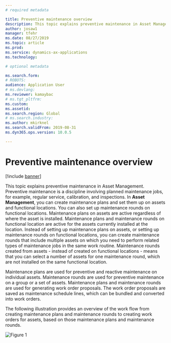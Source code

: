 ```yaml
---
# required metadata

title: Preventive maintenance overview
description: This topic explains preventive maintenance in Asset Management.
author: josaw1
manager: tfehr
ms.date: 08/27/2019
ms.topic: article
ms.prod: 
ms.service: dynamics-ax-applications
ms.technology: 

# optional metadata

ms.search.form: 
# ROBOTS: 
audience: Application User
# ms.devlang: 
ms.reviewer: kamaybac
# ms.tgt_pltfrm: 
ms.custom: 
ms.assetid: 
ms.search.region: Global
# ms.search.industry: 
ms.author: mkirknel
ms.search.validFrom: 2019-08-31
ms.dyn365.ops.version: 10.0.5

---
```


# Preventive maintenance overview

[!include [banner](../../includes/banner.md)]

 

This topic explains preventive maintenance in Asset Management. Preventive maintenance is a discipline involving planned maintenance jobs, for example, regular service, calibration, and inspections. In **Asset Management**, you can create maintenance plans and set them up on assets and functional locations. You can also set up maintenance rounds on functional locations. Maintenance plans on assets are active regardless of where the asset is installed. Maintenance plans and maintenance rounds on functional location are active for the assets currently installed at the location. Instead of setting up maintenance plans on assets, or setting up maintenance rounds on functional locations, you can create maintenance rounds that include multiple assets on which you need to perform related types of maintenance jobs in the same work routine. Maintenance rounds created from assets - instead of created on functional locations - means that you can select a number of assets for one maintenance round, which are not installed on the same functional location.

Maintenance plans are used for preventive and reactive maintenance on individual assets. Maintenance rounds are used for preventive maintenance on a group or a set of assets. Maintenance plans and maintenance rounds are used for generating work order proposals. The work order proposals are saved as maintenance schedule lines, which can be bundled and converted into work orders.

The following illustration provides an overview of the work flow from creating maintenance plans and maintenance rounds to creating work orders for assets, based on those maintenance plans and maintenance rounds.

![Figure 1](media/01-preventive-maintenance.png)

